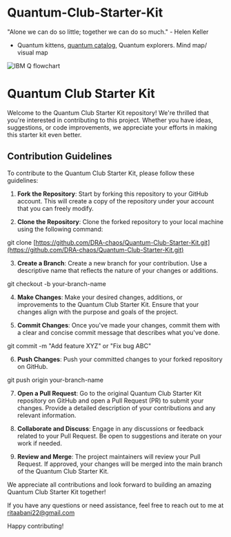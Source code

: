 # Quantum-Club-Starter-Kit
 "Alone we can do so little; together we can do so much." - Helen Keller
* Quantum kittens, [quantum catalog](quantumcatalog.com), Quantum explorers.
 Mind map/ visual map




![IBM Q flowchart](https://github.com/DRA-chaos/Quantum-Club-Starter-Kit/assets/68393451/0ec5fba0-1887-4612-b886-3030f9acf886)




# Quantum Club Starter Kit

Welcome to the Quantum Club Starter Kit repository! We're thrilled that you're interested in contributing to this project. Whether you have ideas, suggestions, or code improvements, we appreciate your efforts in making this starter kit even better.

## Contribution Guidelines

To contribute to the Quantum Club Starter Kit, please follow these guidelines:

1. **Fork the Repository**: Start by forking this repository to your GitHub account. This will create a copy of the repository under your account that you can freely modify.

2. **Clone the Repository**: Clone the forked repository to your local machine using the following command:

 git clone [https://github.com/DRA-chaos/Quantum-Club-Starter-Kit.git](https://github.com/DRA-chaos/Quantum-Club-Starter-Kit.git)


3. **Create a Branch**: Create a new branch for your contribution. Use a descriptive name that reflects the nature of your changes or additions.
   
 git checkout -b your-branch-name



4. **Make Changes**: Make your desired changes, additions, or improvements to the Quantum Club Starter Kit. Ensure that your changes align with the purpose and goals of the project.


5. **Commit Changes**: Once you've made your changes, commit them with a clear and concise commit message that describes what you've done.
   
 git commit -m "Add feature XYZ" or "Fix bug ABC"



6. **Push Changes**: Push your committed changes to your forked repository on GitHub.
   
 git push origin your-branch-name



7. **Open a Pull Request**: Go to the original Quantum Club Starter Kit repository on GitHub and open a Pull Request (PR) to submit your changes. Provide a detailed description of your contributions and any relevant information.

8. **Collaborate and Discuss**: Engage in any discussions or feedback related to your Pull Request. Be open to suggestions and iterate on your work if needed.

9. **Review and Merge**: The project maintainers will review your Pull Request. If approved, your changes will be merged into the main branch of the Quantum Club Starter Kit.



We appreciate all contributions and look forward to building an amazing Quantum Club Starter Kit together!

If you have any questions or need assistance, feel free to reach out to me at [ritaabani22@gmail.com](ritaabani22@gmail.com)

Happy contributing!

